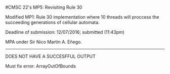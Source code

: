 #CMSC 22's MP5: Revisiting Rule 30

Modified MP1: Rule 30 implementation where 10 threads will proccess the succeeding generations of cellular automata.

Deadline of submission: 12/07/2016; submitted (11:43pm)

MPA under Sir Nico Martin A. Eñego.

--------------------------------------------------------------------------------------------------------------------------
DOES NOT HAVE A SUCCESFFUL OUTPUT

Must fix error: ArrayOutOfBounds 
